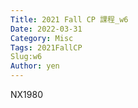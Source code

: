 ```yaml
---
Title: 2021 Fall CP 課程_w6
Date: 2022-03-31
Category: Misc
Tags: 2021FallCP
Slug:w6
Author: yen
---
```


NX1980




